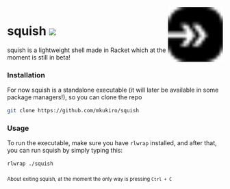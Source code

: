 <img align="right" height="128" src=".meow/sqsh.svg">

# squish ![](https://nukocities.neocities.org/nuko/sets/cat325.gif)

squish is a lightweight shell made in Racket which at the moment is still in beta!

### Installation

For now squish is a standalone executable (it will later be available in some package managers!), so you can clone the repo

```bash
git clone https://github.com/mkukiro/squish
```

### Usage

To run the executable, make sure you have `rlwrap` installed, and after that, you can run squish by simply typing this:

```bash
rlwrap ./squish
```

<sub>About exiting squish, at the moment the only way is pressing `Ctrl + C`<sub>

